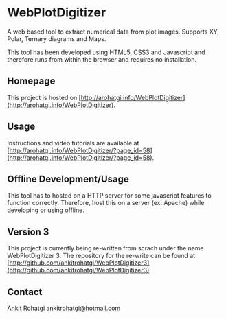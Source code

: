 WebPlotDigitizer
================

A web based tool to extract numerical data from plot images. Supports XY, Polar, Ternary diagrams and Maps.

This tool has been developed using HTML5, CSS3 and Javascript and therefore runs from within the browser and requires no installation.


Homepage
--------

This project is hosted on [http://arohatgi.info/WebPlotDigitizer](http://arohatgi.info/WebPlotDigitizer).

Usage
-----

Instructions and video tutorials are available at [http://arohatgi.info/WebPlotDigitizer/?page_id=58](http://arohatgi.info/WebPlotDigitizer/?page_id=58).

Offline Development/Usage
-------------------------

This tool has to hosted on a HTTP server for some javascript features to function correctly. Therefore, host this on a server (ex: Apache) while developing or using offline.

Version 3
---------

This project is currently being re-written from scrach under the name WebPlotDigitizer 3. The repository for the re-write can be found at [http://github.com/ankitrohatgi/WebPlotDigitizer3](http://github.com/ankitrohatgi/WebPlotDigitizer3)

Contact
-------

Ankit Rohatgi <ankitrohatgi@hotmail.com>





